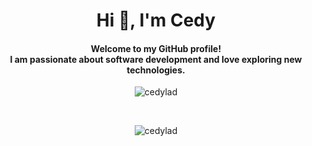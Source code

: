 <h1 align="center">Hi 👋, I'm Cedy</h1>
<h4 align="center">Welcome to my GitHub profile! </br>
  I am passionate about software development and love exploring new technologies.</h3>
  
   
   

<p align="center"><img align="center" src="https://github-readme-stats.vercel.app/api/top-langs?username=cedylad&show_icons=true&locale=en&layout=compact" alt="cedylad" /></p> </br>

<p align="center"><img align="center" src="https://github-readme-streak-stats.herokuapp.com/?user=cedylad&" alt="cedylad" /></p>
